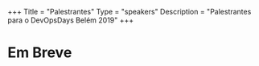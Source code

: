 +++
Title = "Palestrantes"
Type = "speakers"
Description = "Palestrantes para o DevOpsDays Belém 2019"
+++

<h1>Em Breve</h1>

